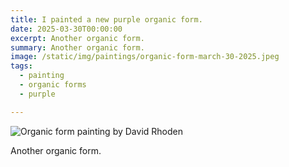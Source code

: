 ```yaml
---
title: I painted a new purple organic form.
date: 2025-03-30T00:00:00
excerpt: Another organic form.
summary: Another organic form.
image: /static/img/paintings/organic-form-march-30-2025.jpeg
tags:
  - painting
  - organic forms
  - purple

---
```


![Organic form painting by David Rhoden](/static/img/paintings/organic-form-march-30-2025.jpeg)

Another organic form.